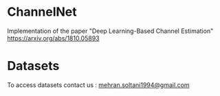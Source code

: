 # ChannelNet
Implementation of the paper "Deep Learning-Based Channel Estimation" https://arxiv.org/abs/1810.05893


# Datasets
To access datasets contact us : mehran.soltani1994@gmail.com
